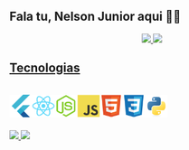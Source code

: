 ## Fala tu, Nelson Junior aqui ✌🏽

<div align="center">
  <a href="https://github.com/NEMJ">
  <img height="180em" src="https://github-readme-stats.vercel.app/api?username=NEMJ&show_icons=true&theme=dark&include_all_commits=true&count_private=true"/>
  <img height="180em" src="https://github-readme-stats.vercel.app/api/top-langs/?username=NEMJ&layout=compact&langs_count=7&theme=dark"/>
</div>
  
## Tecnologias
<div style="display: incline_block"><br>
  <img align="left" alt="Flutter" width="40px" src="https://github.com/devicons/devicon/blob/master/icons/flutter/flutter-original.svg"/>
  <img align="left" alt="Reac" width="40px" src="https://github.com/devicons/devicon/blob/master/icons/react/react-original.svg"/>
  <img align="left" alt="Node JS" width="40px" src="https://github.com/devicons/devicon/blob/master/icons/nodejs/nodejs-original.svg"/>
  <img align="left" alt="JavaScript" width="40px" src="https://github.com/devicons/devicon/blob/master/icons/javascript/javascript-original.svg"/>
  <img align="left" alt="HTML5" width="40px" src="https://github.com/devicons/devicon/blob/master/icons/html5/html5-original.svg"/>
  <img align="left" alt="CSS" width="40px" src="https://github.com/devicons/devicon/blob/master/icons/css3/css3-original.svg"/>
  <img align="left" alt="Python" width="40px" src="https://github.com/devicons/devicon/blob/master/icons/python/python-original.svg"/>
<div/>

<br/>
<br/>

##
![](https://img.shields.io/badge/LinkedIn-%230077B5?style=for-the-badge&logo=linkedin&logoColor=white)
![](https://img.shields.io/badge/Flutter-02569B?style=for-the-badge&logo=flutter&logoColor=white)

<!--
**NEMJ/NEMJ** is a ✨ _special_ ✨ repository because its `README.md` (this file) appears on your GitHub profile.

Here are some ideas to get you started:

- 🔭 I’m currently working on ...
- 🌱 I’m currently learning ...
- 👯 I’m looking to collaborate on ...
- 🤔 I’m looking for help with ...
- 💬 Ask me about ...
- 📫 How to reach me: ...
- 😄 Pronouns: ...
- ⚡ Fun fact: ...
-->
